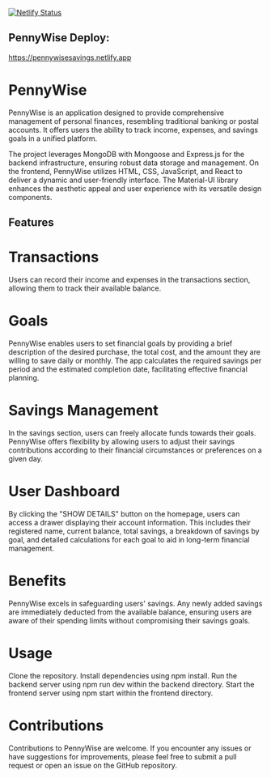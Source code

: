 [![Netlify Status](https://api.netlify.com/api/v1/badges/ed5a2191-6747-4c9f-b560-1702aec514a0/deploy-status)](https://app.netlify.com/sites/pennywisesavings/deploys)


##  PennyWise Deploy:

https://pennywisesavings.netlify.app

# PennyWise
PennyWise is an application designed to provide comprehensive management of personal finances, resembling traditional banking or postal accounts. It offers users the ability to track income, expenses, and savings goals in a unified platform.

The project leverages MongoDB with Mongoose and Express.js for the backend infrastructure, ensuring robust data storage and management. On the frontend, PennyWise utilizes HTML, CSS, JavaScript, and React to deliver a dynamic and user-friendly interface. The Material-UI library enhances the aesthetic appeal and user experience with its versatile design components.

## Features

# Transactions
Users can record their income and expenses in the transactions section, allowing them to track their available balance.

# Goals
PennyWise enables users to set financial goals by providing a brief description of the desired purchase, the total cost, and the amount they are willing to save daily or monthly. The app calculates the required savings per period and the estimated completion date, facilitating effective financial planning.

# Savings Management
In the savings section, users can freely allocate funds towards their goals. PennyWise offers flexibility by allowing users to adjust their savings contributions according to their financial circumstances or preferences on a given day.

# User Dashboard
By clicking the "SHOW DETAILS" button on the homepage, users can access a drawer displaying their account information. This includes their registered name, current balance, total savings, a breakdown of savings by goal, and detailed calculations for each goal to aid in long-term financial management.

# Benefits
PennyWise excels in safeguarding users' savings. Any newly added savings are immediately deducted from the available balance, ensuring users are aware of their spending limits without compromising their savings goals.

# Usage
Clone the repository.
Install dependencies using npm install.
Run the backend server using npm run dev within the backend directory.
Start the frontend server using npm start within the frontend directory.

# Contributions
Contributions to PennyWise are welcome. If you encounter any issues or have suggestions for improvements, please feel free to submit a pull request or open an issue on the GitHub repository.

